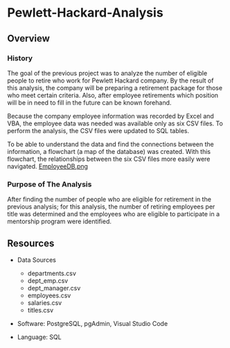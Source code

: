 # Pewlett-Hackard-Analysis

## Overview 

### History

The goal of the previous project was to analyze the number of eligible people to retire who work for Pewlett Hackard company. By the result of this analysis, the company will be preparing a retirement package for those who meet certain criteria. Also, after employee retirements which position will be in need to fill in the future can be known forehand. 

Because the company employee information was recorded by Excel and VBA, the employee data was needed was available only as six CSV files. To perform the analysis, the CSV files were updated to SQL tables.

To be able to understand the data and find the connections between the information, a flowchart  (a map of the database) was created. With this flowchart, the relationships between the six CSV files more easily were navigated. [EmployeeDB.png](https://github.com/duygusimsek/Pewlett-Hackard-Analysis/blob/main/EmployeeDB.png)

### Purpose of The Analysis

After finding the number of people who are eligible for retirement in the previous analysis; for this analysis, the number of retiring employees per title was determined and the employees who are eligible to participate in a mentorship program were identified. 


## Resources

* Data Sources
    * departments.csv
    * dept_emp.csv
    * dept_manager.csv
    * employees.csv
    * salaries.csv
    * titles.csv 

* Software: PostgreSQL, pgAdmin, Visual Studio Code 
* Language: SQL
